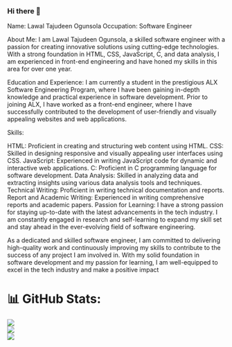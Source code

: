 ### Hi there 👋

Name: Lawal Tajudeen Ogunsola
Occupation: Software Engineer

About Me:
I am Lawal Tajudeen Ogunsola, a skilled software engineer with a passion for creating innovative solutions using cutting-edge technologies. With a strong foundation in HTML, CSS, JavaScript, C, and data analysis, I am experienced in front-end engineering and have honed my skills in this area for over one year.

Education and Experience:
I am currently a student in the prestigious ALX Software Engineering Program, where I have been gaining in-depth knowledge and practical experience in software development. Prior to joining ALX, I have worked as a front-end engineer, where I have successfully contributed to the development of user-friendly and visually appealing websites and web applications.

Skills:

HTML: Proficient in creating and structuring web content using HTML.
CSS: Skilled in designing responsive and visually appealing user interfaces using CSS.
JavaScript: Experienced in writing JavaScript code for dynamic and interactive web applications.
C: Proficient in C programming language for software development.
Data Analysis: Skilled in analyzing data and extracting insights using various data analysis tools and techniques.
Technical Writing: Proficient in writing technical documentation and reports.
Report and Academic Writing: Experienced in writing comprehensive reports and academic papers.
Passion for Learning:
I have a strong passion for staying up-to-date with the latest advancements in the tech industry. I am constantly engaged in research and self-learning to expand my skill set and stay ahead in the ever-evolving field of software engineering.

As a dedicated and skilled software engineer, I am committed to delivering high-quality work and continuously improving my skills to contribute to the success of any project I am involved in. With my solid foundation in software development and my passion for learning, I am well-equipped to excel in the tech industry and make a positive impact
<!--
**lawalTheWest/LawalTheWest** is a ✨ _special_ ✨ repository because its `README.md` (this file) appears on your GitHub profile.

Here are some ideas to get you started:

- 🔭 I’m currently working on ...
- 🌱 I’m currently learning ...
- 👯 I’m looking to collaborate on ...
- 🤔 I’m looking for help with ...
- 💬 Ask me about ...
- 📫 How to reach me: ...
- 😄 Pronouns: ...
- ⚡ Fun fact: ...
-->


# 📊 GitHub Stats:
![](https://github-readme-stats.vercel.app/api?username=lawalTheWest&theme=dark&hide_border=false&include_all_commits=false&count_private=false)<br/>
![](https://github-readme-streak-stats.herokuapp.com/?user=lawalTheWest&theme=dark&hide_border=false)<br/>
![](https://github-readme-stats.vercel.app/api/top-langs/?username=lawalTheWest&theme=dark&hide_border=false&include_all_commits=false&count_private=false&layout=compact)
